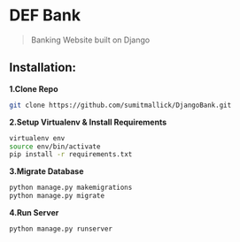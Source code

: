 # DEF Bank
> Banking Website built on Django
## Installation:
**1.Clone Repo**
```sh
git clone https://github.com/sumitmallick/DjangoBank.git
```
**2.Setup Virtualenv & Install Requirements**
```sh
virtualenv env
source env/bin/activate
pip install -r requirements.txt
```
**3.Migrate Database**
```sh
python manage.py makemigrations
python manage.py migrate
```
**4.Run Server**
```sh
python manage.py runserver
```


